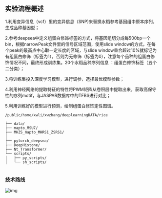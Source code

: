 ## 实验流程概述

1.利用变异信息（vcf）里的变异信息（SNP)来替换水稻参考基因组中原本序列，生成品种基因型；

2.参考deepsea中定义组蛋白修饰标签的方式，将基因组切分成每500bp一个bin，根据narrowPeak文件里的信号区域范围，使用slide window的方式，在每个peak的最高点中心取一定长度的区域，与slide window重合超过10%就标记为有组蛋白修饰（标签为1），否则为无修饰（标签为0），注意每个品种的组蛋白修饰情况不同，最终形成训练集。20个水稻品种序列信息 ：组蛋白修饰标签（五个二分类）；

3.将训练集投入深度学习模型，进行调参，选择最优模型参数；

4.利用神经网络的提取特征的特性将PWM矩阵从卷积层中提取出来，获取高保守性的序列motif，与JASPAR数据库中的TFBS进行对比；

5.利用训练好的模型进行预测，绘制组蛋白修饰定性图谱。

```text
/public/home/xwli/xwzhang/deeplearningDATA/rice

├── data/
├── mapto_MSU7/
├── MHZS_mapto_MHRS1_ZSRS1/
│   
├── pytorch_deepsea/ 
├── DeepHistone/
├── Nt_Transformer/
└── scripts/
│   ├── py_scripts/
│   └── sh_scripts/
    
```

### 技术路线

![img](https://img.imgdb.cn/item/60925c34d1a9ae528fb18774.png)

